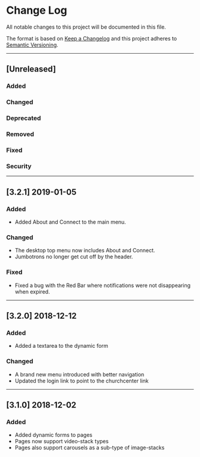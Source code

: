 # Change Log

All notable changes to this project will be documented in this file.

The format is based on [Keep a Changelog](http://keepachangelog.com/) and this project adheres to [Semantic Versioning](http://semver.org/).

---

## [Unreleased]

### Added

### Changed

### Deprecated

### Removed

### Fixed

### Security

---

## [3.2.1] 2019-01-05

### Added

* Added About and Connect to the main menu. 

### Changed

* The desktop top menu now includes About and Connect.
* Jumbotrons no longer get cut off by the header.

### Fixed

* Fixed a bug with the Red Bar where notifications were not disappearing when expired.

---

## [3.2.0] 2018-12-12

### Added

* Added a textarea to the dynamic form

### Changed

* A brand new menu introduced with better navigation
* Updated the login link to point to the churchcenter link

---

## [3.1.0] 2018-12-02

### Added

* Added dynamic forms to pages
* Pages now support video-stack types
* Pages also support carousels as a sub-type of image-stacks
